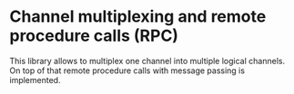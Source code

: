 # Channel multiplexing and remote procedure calls (RPC)

This library allows to multiplex one channel into multiple logical channels.
On top of that remote procedure calls with message passing is implemented.

